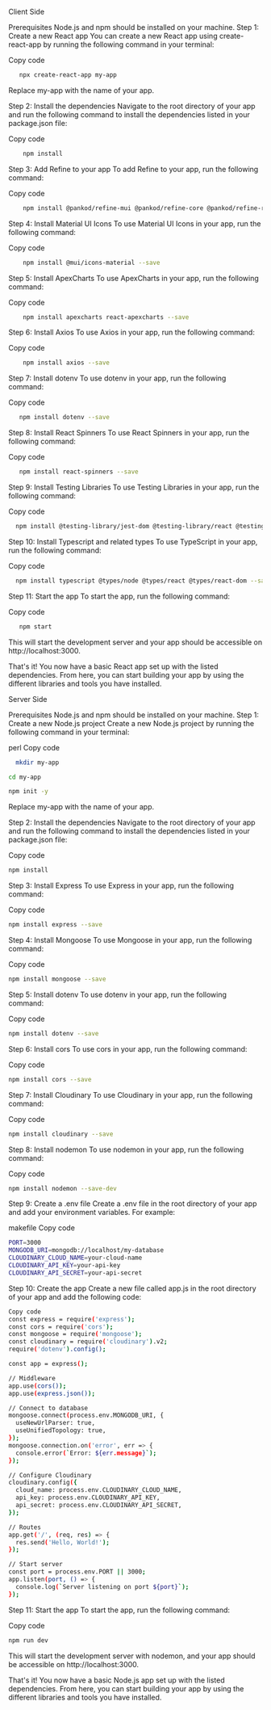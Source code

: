 Client Side

Prerequisites
Node.js and npm should be installed on your machine.
Step 1: Create a new React app
You can create a new React app using create-react-app by running the following command in your terminal:


Copy code
```bash
   npx create-react-app my-app 
```

Replace my-app with the name of your app.

Step 2: Install the dependencies
Navigate to the root directory of your app and run the following command to install the dependencies listed in your package.json file:

Copy code
```bash
    npm install
```

Step 3: Add Refine to your app
To add Refine to your app, run the following command:

Copy code
```bash
    npm install @pankod/refine-mui @pankod/refine-core @pankod/refine-react-router-v6 @pankod/refine-simple-rest @pankod/refine-inferencer @pankod/refine-react-hook-form --save
```

Step 4: Install Material UI Icons
To use Material UI Icons in your app, run the following command:

Copy code
```bash
    npm install @mui/icons-material --save
```

Step 5: Install ApexCharts
To use ApexCharts in your app, run the following command:

Copy code
```bash
    npm install apexcharts react-apexcharts --save
```
Step 6: Install Axios
To use Axios in your app, run the following command:

Copy code
```bash
    npm install axios --save
```

Step 7: Install dotenv
To use dotenv in your app, run the following command:

Copy code
```bash
   npm install dotenv --save 
```

Step 8: Install React Spinners
To use React Spinners in your app, run the following command:

Copy code
```bash
   npm install react-spinners --save 
```

Step 9: Install Testing Libraries
To use Testing Libraries in your app, run the following command:

Copy code
```bash
  npm install @testing-library/jest-dom @testing-library/react @testing-library/user-event --save-dev  
```

Step 10: Install Typescript and related types
To use TypeScript in your app, run the following command:

Copy code
```bash
  npm install typescript @types/node @types/react @types/react-dom --save-dev
```

Step 11: Start the app
To start the app, run the following command:

Copy code
```bash
   npm start 
```

This will start the development server and your app should be accessible on http://localhost:3000.

That's it! You now have a basic React app set up with the listed dependencies. From here, you can start building your app by using the different libraries and tools you have installed.

Server Side

Prerequisites
Node.js and npm should be installed on your machine.
Step 1: Create a new Node.js project
Create a new Node.js project by running the following command in your terminal:

perl
Copy code
```bash
  mkdir my-app
 ```
 ```bash
cd my-app
```
```bash
npm init -y
```
Replace my-app with the name of your app.

Step 2: Install the dependencies
Navigate to the root directory of your app and run the following command to install the dependencies listed in your package.json file:

Copy code
```bash
npm install
```
Step 3: Install Express
To use Express in your app, run the following command:

Copy code
```bash
npm install express --save
```
Step 4: Install Mongoose
To use Mongoose in your app, run the following command:

Copy code
```bash
npm install mongoose --save
```
Step 5: Install dotenv
To use dotenv in your app, run the following command:

Copy code
```bash
npm install dotenv --save
```
Step 6: Install cors
To use cors in your app, run the following command:

Copy code
```bash
npm install cors --save
```
Step 7: Install Cloudinary
To use Cloudinary in your app, run the following command:

Copy code
```bash
npm install cloudinary --save
```
Step 8: Install nodemon
To use nodemon in your app, run the following command:

Copy code
```bash
npm install nodemon --save-dev
```
Step 9: Create a .env file
Create a .env file in the root directory of your app and add your environment variables. For example:

makefile
Copy code
```bash
PORT=3000
MONGODB_URI=mongodb://localhost/my-database
CLOUDINARY_CLOUD_NAME=your-cloud-name
CLOUDINARY_API_KEY=your-api-key
CLOUDINARY_API_SECRET=your-api-secret
```
Step 10: Create the app
Create a new file called app.js in the root directory of your app and add the following code:

```bash
Copy code
const express = require('express');
const cors = require('cors');
const mongoose = require('mongoose');
const cloudinary = require('cloudinary').v2;
require('dotenv').config();

const app = express();

// Middleware
app.use(cors());
app.use(express.json());

// Connect to database
mongoose.connect(process.env.MONGODB_URI, {
  useNewUrlParser: true,
  useUnifiedTopology: true,
});
mongoose.connection.on('error', err => {
  console.error(`Error: ${err.message}`);
});

// Configure Cloudinary
cloudinary.config({
  cloud_name: process.env.CLOUDINARY_CLOUD_NAME,
  api_key: process.env.CLOUDINARY_API_KEY,
  api_secret: process.env.CLOUDINARY_API_SECRET,
});

// Routes
app.get('/', (req, res) => {
  res.send('Hello, World!');
});

// Start server
const port = process.env.PORT || 3000;
app.listen(port, () => {
  console.log(`Server listening on port ${port}`);
});
```
Step 11: Start the app
To start the app, run the following command:

Copy code
```bash
npm run dev
```
This will start the development server with nodemon, and your app should be accessible on http://localhost:3000.

That's it! You now have a basic Node.js app set up with the listed dependencies. From here, you can start building your app by using the different libraries and tools you have installed.
